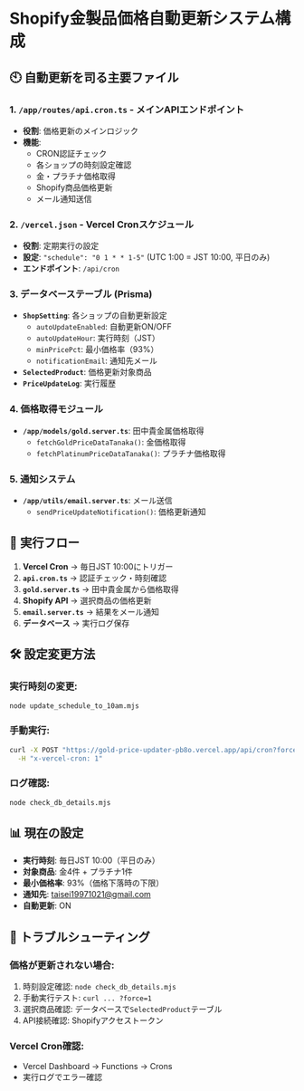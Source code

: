 # Shopify金製品価格自動更新システム構成

## 🕙 自動更新を司る主要ファイル

### 1. **`/app/routes/api.cron.ts`** - メインAPIエンドポイント
- **役割**: 価格更新のメインロジック
- **機能**: 
  - CRON認証チェック
  - 各ショップの時刻設定確認
  - 金・プラチナ価格取得
  - Shopify商品価格更新
  - メール通知送信

### 2. **`/vercel.json`** - Vercel Cronスケジュール
- **役割**: 定期実行の設定
- **設定**: `"schedule": "0 1 * * 1-5"` (UTC 1:00 = JST 10:00, 平日のみ)
- **エンドポイント**: `/api/cron`

### 3. **データベーステーブル (Prisma)**
- **`ShopSetting`**: 各ショップの自動更新設定
  - `autoUpdateEnabled`: 自動更新ON/OFF
  - `autoUpdateHour`: 実行時刻（JST）
  - `minPricePct`: 最小価格率（93%）
  - `notificationEmail`: 通知先メール
- **`SelectedProduct`**: 価格更新対象商品
- **`PriceUpdateLog`**: 実行履歴

### 4. **価格取得モジュール**
- **`/app/models/gold.server.ts`**: 田中貴金属価格取得
  - `fetchGoldPriceDataTanaka()`: 金価格取得
  - `fetchPlatinumPriceDataTanaka()`: プラチナ価格取得

### 5. **通知システム**
- **`/app/utils/email.server.ts`**: メール送信
  - `sendPriceUpdateNotification()`: 価格更新通知

## 🔄 実行フロー

1. **Vercel Cron** → 毎日JST 10:00にトリガー
2. **`api.cron.ts`** → 認証チェック・時刻確認
3. **`gold.server.ts`** → 田中貴金属から価格取得
4. **Shopify API** → 選択商品の価格更新
5. **`email.server.ts`** → 結果をメール通知
6. **データベース** → 実行ログ保存

## 🛠️ 設定変更方法

### 実行時刻の変更:
```bash
node update_schedule_to_10am.mjs
```

### 手動実行:
```bash
curl -X POST "https://gold-price-updater-pb8o.vercel.app/api/cron?force=1" \
  -H "x-vercel-cron: 1"
```

### ログ確認:
```bash
node check_db_details.mjs
```

## 📊 現在の設定

- **実行時刻**: 毎日JST 10:00（平日のみ）
- **対象商品**: 金4件 + プラチナ1件
- **最小価格率**: 93%（価格下落時の下限）
- **通知先**: taisei19971021@gmail.com
- **自動更新**: ON

## 🔧 トラブルシューティング

### 価格が更新されない場合:
1. 時刻設定確認: `node check_db_details.mjs`
2. 手動実行テスト: `curl ... ?force=1`
3. 選択商品確認: データベースで`SelectedProduct`テーブル
4. API接続確認: Shopifyアクセストークン

### Vercel Cron確認:
- Vercel Dashboard → Functions → Crons
- 実行ログでエラー確認